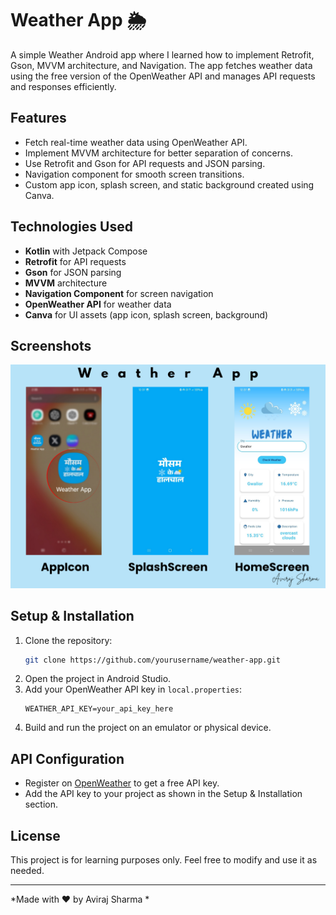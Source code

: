 # Weather App 🌦️

A simple Weather Android app where I learned how to implement Retrofit, Gson, MVVM architecture, and Navigation. The app fetches weather data using the free version of the OpenWeather API and manages API requests and responses efficiently.

## Features
- Fetch real-time weather data using OpenWeather API.
- Implement MVVM architecture for better separation of concerns.
- Use Retrofit and Gson for API requests and JSON parsing.
- Navigation component for smooth screen transitions.
- Custom app icon, splash screen, and static background created using Canva.

## Technologies Used
- **Kotlin** with Jetpack Compose
- **Retrofit** for API requests
- **Gson** for JSON parsing
- **MVVM** architecture
- **Navigation Component** for screen navigation
- **OpenWeather API** for weather data
- **Canva** for UI assets (app icon, splash screen, background)

## Screenshots
![AppIcon](https://github.com/aviirajsharma/weather-app/blob/main/app/src/main/res/drawable/combined_ss.png?raw=true)
## Setup & Installation
1. Clone the repository:
   ```sh
   git clone https://github.com/yourusername/weather-app.git
   ```
2. Open the project in Android Studio.
3. Add your OpenWeather API key in `local.properties`:
   ```properties
   WEATHER_API_KEY=your_api_key_here
   ```
4. Build and run the project on an emulator or physical device.

## API Configuration
- Register on [OpenWeather](https://openweathermap.org/) to get a free API key.
- Add the API key to your project as shown in the Setup & Installation section.

## License
This project is for learning purposes only. Feel free to modify and use it as needed.

---
*Made with ❤️ by Aviraj Sharma *

